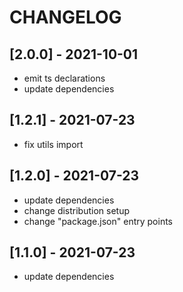 # CHANGELOG

## [2.0.0] - 2021-10-01
- emit ts declarations
- update dependencies

## [1.2.1] - 2021-07-23
- fix utils import

## [1.2.0] - 2021-07-23
- update dependencies
- change distribution setup
- change "package.json" entry points

## [1.1.0] - 2021-07-23
- update dependencies